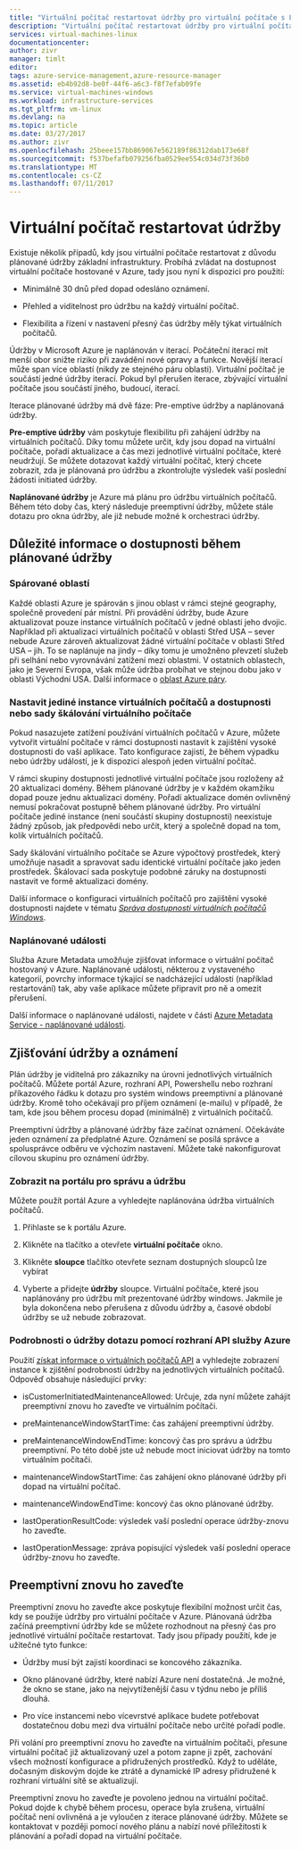 ```yaml
---
title: "Virtuální počítač restartovat údržby pro virtuální počítače s Linuxem v Azure | Microsoft Docs"
description: "Virtuální počítač restartovat údržby pro virtuální počítače s Linuxem."
services: virtual-machines-linux
documentationcenter: 
author: zivr
manager: timlt
editor: 
tags: azure-service-management,azure-resource-manager
ms.assetid: eb4b92d8-be0f-44f6-a6c3-f8f7efab09fe
ms.service: virtual-machines-windows
ms.workload: infrastructure-services
ms.tgt_pltfrm: vm-linux
ms.devlang: na
ms.topic: article
ms.date: 03/27/2017
ms.author: zivr
ms.openlocfilehash: 25beee157bb869067e562189f86312dab173e68f
ms.sourcegitcommit: f537befafb079256fba0529ee554c034d73f36b0
ms.translationtype: MT
ms.contentlocale: cs-CZ
ms.lasthandoff: 07/11/2017
---
```

# <a name="vm-restarting-maintenance"></a>Virtuální počítač restartovat údržby

Existuje několik případů, kdy jsou virtuální počítače restartovat z důvodu plánované údržby základní infrastruktury. Probíhá zvládat na dostupnost virtuální počítače hostované v Azure, tady jsou nyní k dispozici pro použití:

-   Minimálně 30 dnů před dopad odesláno oznámení.

-   Přehled a viditelnost pro údržbu na každý virtuální počítač.

-   Flexibilita a řízení v nastavení přesný čas údržby měly týkat virtuálních počítačů.

Údržby v Microsoft Azure je naplánován v iterací. Počáteční iterací mít menší obor snižte riziko při zavádění nové opravy a funkce. Novější iterací může span více oblastí (nikdy ze stejného páru oblasti). Virtuální počítač je součástí jedné údržby iterací. Pokud byl přerušen iterace, zbývající virtuální počítače jsou součástí jiného, budoucí, iterací.

Iterace plánované údržby má dvě fáze: Pre-emptive údržby a naplánovaná údržby.

**Pre-emptive údržby** vám poskytuje flexibilitu při zahájení údržby na virtuálních počítačů. Díky tomu můžete určit, kdy jsou dopad na virtuální počítače, pořadí aktualizace a čas mezi jednotlivé virtuální počítače, které neudržují. Se můžete dotazovat každý virtuální počítač, který chcete zobrazit, zda je plánovaná pro údržbu a zkontrolujte výsledek vaší poslední žádosti initiated údržby.

**Naplánované údržby** je Azure má plánu pro údržbu virtuálních počítačů. Během této doby čas, který následuje preemptivní údržby, můžete stále dotazu pro okna údržby, ale již nebude možné k orchestraci údržby.

## <a name="availability-considerations-during-planned-maintenance"></a>Důležité informace o dostupnosti během plánované údržby 

### <a name="paired-regions"></a>Spárované oblastí

Každé oblasti Azure je spárován s jinou oblast v rámci stejné geography, společně provedení pár místní. Při provádění údržby, bude Azure aktualizovat pouze instance virtuálních počítačů v jedné oblasti jeho dvojic. Například při aktualizaci virtuálních počítačů v oblasti Střed USA – sever nebude Azure zároveň aktualizovat žádné virtuální počítače v oblasti Střed USA – jih. To se naplánuje na jindy – díky tomu je umožněno převzetí služeb při selhání nebo vyrovnávání zatížení mezi oblastmi. V ostatních oblastech, jako je Severní Evropa, však může údržba probíhat ve stejnou dobu jako v oblasti Východní USA.
Další informace o [oblast Azure páry](https://docs.microsoft.com/azure/best-practices-availability-paired-regions).

### <a name="single-instance-vms-vs-availability-set-or-vm-scale-set"></a>Nastavit jediné instance virtuálních počítačů a dostupnosti nebo sady škálování virtuálního počítače

Pokud nasazujete zatížení používání virtuálních počítačů v Azure, můžete vytvořit virtuální počítače v rámci dostupnosti nastavit k zajištění vysoké dostupnosti do vaší aplikace. Tato konfigurace zajistí, že během výpadku nebo údržby událostí, je k dispozici alespoň jeden virtuální počítač.

V rámci skupiny dostupnosti jednotlivé virtuální počítače jsou rozloženy až 20 aktualizaci domény. Během plánované údržby je v každém okamžiku dopad pouze jednu aktualizaci domény. Pořadí aktualizace domén ovlivněný nemusí pokračovat postupně během plánované údržby. Pro virtuální počítače jediné instance (není součástí skupiny dostupnosti) neexistuje žádný způsob, jak předpovědi nebo určit, který a společně dopad na tom, kolik virtuálních počítačů.

Sady škálování virtuálního počítače se Azure výpočtový prostředek, který umožňuje nasadit a spravovat sadu identické virtuální počítače jako jeden prostředek.
Škálovací sada poskytuje podobné záruky na dostupnosti nastavit ve formě aktualizaci domény. 

Další informace o konfiguraci virtuálních počítačů pro zajištění vysoké dostupnosti najdete v tématu [ *Správa dostupnosti virtuálních počítačů Windows*](manage-availability.md?toc=%2fazure%2fvirtual-machines%2flinux%2ftoc.json).

### <a name="scheduled-events"></a>Naplánované události

Služba Azure Metadata umožňuje zjišťovat informace o virtuální počítač hostovaný v Azure. Naplánované události, některou z vystaveného kategorií, povrchy informace týkající se nadcházející události (například restartování) tak, aby vaše aplikace můžete připravit pro ně a omezit přerušení.

Další informace o naplánované události, najdete v části [Azure Metadata Service - naplánované události](../virtual-machines-scheduled-events.md).

## <a name="maintenance-discovery-and-notifications"></a>Zjišťování údržby a oznámení

Plán údržby je viditelná pro zákazníky na úrovni jednotlivých virtuálních počítačů. Můžete portál Azure, rozhraní API, Powershellu nebo rozhraní příkazového řádku k dotazu pro systém windows preemptivní a plánované údržby. Kromě toho očekávají pro příjem oznámení (e-mailu) v případě, že tam, kde jsou během procesu dopad (minimálně) z virtuálních počítačů.

Preemptivní údržby a plánované údržby fáze začínat oznámení. Očekáváte jeden oznámení za předplatné Azure. Oznámení se posílá správce a spolusprávce odběru ve výchozím nastavení. Můžete také nakonfigurovat cílovou skupinu pro oznámení údržby.

### <a name="view-the-maintenance-window-in-the-portal"></a>Zobrazit na portálu pro správu a údržbu 

Můžete použít portál Azure a vyhledejte naplánována údržba virtuálních počítačů.

1.  Přihlaste se k portálu Azure.

2.  Klikněte na tlačítko a otevřete **virtuální počítače** okno.

3.  Klikněte **sloupce** tlačítko otevřete seznam dostupných sloupců lze vybírat

4.  Vyberte a přidejte **údržby** sloupce. Virtuální počítače, které jsou naplánovány pro údržbu mít prezentované údržby windows. Jakmile je byla dokončena nebo přerušena z důvodu údržby a, časové období údržby se už nebude zobrazovat.

### <a name="query-maintenance-details-using-the-azure-api"></a>Podrobnosti o údržby dotazu pomocí rozhraní API služby Azure

Použití [získat informace o virtuálních počítačů API](https://docs.microsoft.com/rest/api/compute/virtualmachines/virtualmachines-get) a vyhledejte zobrazení instance k zjištění podrobností údržby na jednotlivých virtuálních počítačů. Odpověď obsahuje následující prvky:

  - isCustomerInitiatedMaintenanceAllowed: Určuje, zda nyní můžete zahájit preemptivní znovu ho zaveďte ve virtuálním počítači.

  - preMaintenanceWindowStartTime: čas zahájení preemptivní údržby.

  - preMaintenanceWindowEndTime: koncový čas pro správu a údržbu preemptivní. Po této době jste už nebude moct iniciovat údržby na tomto virtuálním počítači.
    
  - maintenanceWindowStartTime: čas zahájení okno plánované údržby při dopad na virtuální počítač.

  - maintenanceWindowEndTime: koncový čas okno plánované údržby.
  
  - lastOperationResultCode: výsledek vaší poslední operace údržby-znovu ho zaveďte.
 
  - lastOperationMessage: zpráva popisující výsledek vaší poslední operace údržby-znovu ho zaveďte.


## <a name="pre-emptive-redeploy"></a>Preemptivní znovu ho zaveďte

Preemptivní znovu ho zaveďte akce poskytuje flexibilní možnost určit čas, kdy se použije údržby pro virtuální počítače v Azure. Plánovaná údržba začíná preemptivní údržby kde se můžete rozhodnout na přesný čas pro jednotlivé virtuální počítače restartovat. Tady jsou případy použití, kde je užitečné tyto funkce:

-   Údržby musí být zajistí koordinaci se koncového zákazníka.

-   Okno plánované údržby, které nabízí Azure není dostatečná.
    Je možné, že okno se stane, jako na nejvytíženější času v týdnu nebo je příliš dlouhá.

-   Pro více instancemi nebo vícevrstvé aplikace budete potřebovat dostatečnou dobu mezi dva virtuální počítače nebo určité pořadí podle.

Při volání pro preemptivní znovu ho zaveďte na virtuálním počítači, přesune virtuální počítač již aktualizovaný uzel a potom zapne ji zpět, zachování všech možností konfigurace a přidružených prostředků. Když to uděláte, dočasným diskovým dojde ke ztrátě a dynamické IP adresy přidružené k rozhraní virtuální sítě se aktualizují.

Preemptivní znovu ho zaveďte je povoleno jednou na virtuální počítač. Pokud dojde k chybě během procesu, operace byla zrušena, virtuální počítač není ovlivněná a je vyloučen z iterace plánované údržby. Můžete se kontaktovat v později pomocí nového plánu a nabízí nové příležitosti k plánování a pořadí dopad na virtuální počítače.
